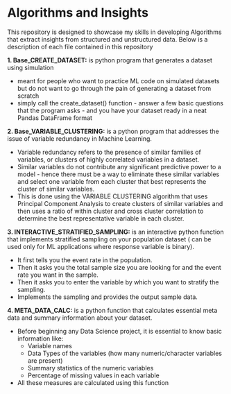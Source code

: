 # Algorithms and Insights 
This repository is designed to showcase my skills in developing Algorithms that extract insights from structured and unstructured data. Below is a description of each file contained in this repository 

**1. Base_CREATE_DATASET:** is python program that generates a dataset using simulation 
- meant for people who want to practice ML code on simulated datasets but do not want to go through the pain of generating a dataset from scratch
- simply call the create_dataset() function - answer a few basic questions that the program asks - and you have your dataset ready in a neat Pandas DataFrame format


**2. Base_VARIABLE_CLUSTERING:** is a python program that addresses the issue of variable redundancy in Machine Learning. 
- Variable redundancy refers to the presence of similar families of variables, or clusters of highly correlated variables in a dataset. 
- Similar variables do not contribute any significant predictive power to a model - hence there must be a way to eliminate these similar variables and select one variable from each cluster that best represents the cluster of similar variables. 
- This is done using the VARIABLE CLUSTERING algorithm that uses Principal Component Analysis to create clusters of similar variables and then uses a ratio of within cluster and cross cluster correlation to determine the best representative variable in each cluster. 


**3. INTERACTIVE_STRATIFIED_SAMPLING:** is an interactive python function that implements stratified sampling on your population dataset (
can be used only for ML applications where response variable is binary). 
- It first tells you the event rate in the population.
- Then it asks you the total sample size you are looking for and the event rate you want in the sample. 
- Then it asks you to enter the variable by which you want to stratify the sampling. 
- Implements the sampling and provides the output sample data. 


**4. META_DATA_CALC:** is a python function that calculates essential meta data and summary information about your dataset. 
- Before beginning any Data Science project, it is essential to know basic information like:
  - Variable names 
  - Data Types of the variables (how many numeric/character variables are present)
  - Summary statistics of the numeric variables 
  - Percentage of missing values in each variable 
- All these measures are calculated using this function
